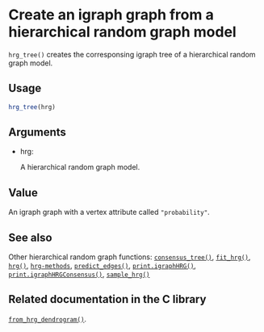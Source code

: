# Create an igraph graph from a hierarchical random graph model

`hrg_tree()` creates the corresponsing igraph tree of a hierarchical
random graph model.

## Usage

``` r
hrg_tree(hrg)
```

## Arguments

- hrg:

  A hierarchical random graph model.

## Value

An igraph graph with a vertex attribute called `"probability"`.

## See also

Other hierarchical random graph functions:
[`consensus_tree()`](https://r.igraph.org/reference/consensus_tree.md),
[`fit_hrg()`](https://r.igraph.org/reference/fit_hrg.md),
[`hrg()`](https://r.igraph.org/reference/hrg.md),
[`hrg-methods`](https://r.igraph.org/reference/hrg-methods.md),
[`predict_edges()`](https://r.igraph.org/reference/predict_edges.md),
[`print.igraphHRG()`](https://r.igraph.org/reference/print.igraphHRG.md),
[`print.igraphHRGConsensus()`](https://r.igraph.org/reference/print.igraphHRGConsensus.md),
[`sample_hrg()`](https://r.igraph.org/reference/sample_hrg.md)

## Related documentation in the C library

[`from_hrg_dendrogram()`](https://igraph.org/c/html/latest/igraph-HRG.html#igraph_from_hrg_dendrogram).
